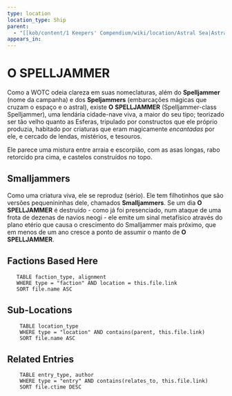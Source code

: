 ```yaml
---
type: location
location_type: Ship
parent:
  - "[[kob/content/1 Keepers' Compendium/wiki/location/Astral Sea|Astral Sea]]"
appears_in:
---
```

# O SPELLJAMMER
Como a WOTC odeia clareza em suas nomeclaturas, além do **Spelljammer** (nome da campanha) e dos **Speljammers** (embarcações mágicas que cruzam o espaço e o astral), existe **O** **SPELLJAMMER** (Spelljammer-class Spelljammer), uma lendária cidade-nave viva, a maior do seu tipo; teorizado ser tão velho quanto as Esferas, tripulado por constructos que ele próprio produzia, habitado por criaturas que eram magicamente *encantadas* por ele, e cercado de lendas, mistérios, e tesouros. 

Ele parece uma mistura entre arraia e escorpião, com as asas longas, rabo retorcido pra cima, e castelos construídos no topo. 

## Smalljammers
Como uma criatura viva, ele se reproduz (sério). Ele tem filhotinhos que são versões pequenininhas dele, chamados **Smalljammers**. Se um dia **O SPELLJAMMER** é destruído - como já foi presenciado, num ataque de uma frota de dezenas de navios neogi - ele emite um sinal metafísico através do plano etério que causa o crescimento do Smalljammer mais próximo, que em menos de um ano cresce a ponto de assumir o manto de **O SPELLJAMMER**. 



<!-- DYNAMIC:related-entries -->

## Factions Based Here

 ```dataview
    TABLE faction_type, alignment
    WHERE type = "faction" AND location = this.file.link
    SORT file.name ASC
 ```

## Sub-Locations

```dataview
    TABLE location_type
    WHERE type = "location" AND contains(parent, this.file.link)
    SORT file.name ASC
```

## Related Entries

```dataview
    TABLE entry_type, author
    WHERE type = "entry" AND contains(relates_to, this.file.link)
    SORT file.ctime DESC
```

<!-- /DYNAMIC -->